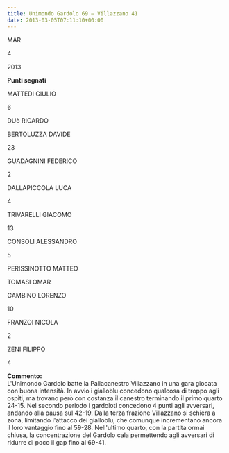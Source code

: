 ```yaml
---
title: Unimondo Gardolo 69 – Villazzano 41
date: 2013-03-05T07:11:10+00:00
---
```

MAR

4

2013

**Punti segnati**

MATTEDI GIULIO

6

DUò RICARDO

BERTOLUZZA DAVIDE

23

GUADAGNINI FEDERICO

2

DALLAPICCOLA LUCA

4

TRIVARELLI GIACOMO

13

CONSOLI ALESSANDRO

5

PERISSINOTTO MATTEO

TOMASI OMAR

GAMBINO LORENZO

10

FRANZOI NICOLA

2

ZENI FILIPPO

4

**Commento:**  
L'Unimondo Gardolo batte la Pallacanestro Villazzano in una gara giocata con buona intensità. In avvio i gialloblu concedono qualcosa di troppo agli ospiti, ma trovano però con costanza il canestro terminando il primo quarto 24-15. Nel secondo periodo i gardoloti concedono 4 punti agli avversari, andando alla pausa sul 42-19. Dalla terza frazione Villazzano si schiera a zona, limitando l'attacco dei gialloblu, che comunque incrementano ancora il loro vantaggio fino al 59-28. Nell'ultimo quarto, con la partita ormai chiusa, la concentrazione del Gardolo cala permettendo agli avversari di ridurre di poco il gap fino al 69-41.